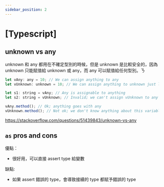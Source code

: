 ```yaml
---
sidebar_position: 2
---
```


# [Typescript]

## unknown vs any

unknown 和 any 都用在不確定型別的時候，但是 unknown 是比較安全的，因為 unknown 只能賦值給 unknown 或 any，而 any 可以賦值給任何型別。ㄋ

```js
let vAny: any = 10; // We can assign anything to any
let vUnknown: unknown = 10; // We can assign anything to unknown just like any

let s1: string = vAny; // Any is assignable to anything
let s2: string = vUnknown; // Invalid; we can't assign vUnknown to any other type (without an explicit assertion)

vAny.method(); // Ok; anything goes with any
vUnknown.method(); // Not ok; we don't know anything about this variable
```

https://stackoverflow.com/questions/51439843/unknown-vs-any

## `as` pros and cons

優點：

- 很好用，可以直接 assert type 給變數

缺點:

- 如果 assert 錯誤的 type，會導致接續的 type 都賦予錯誤的 type
